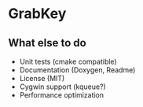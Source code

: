 # GrabKey

## What else to do

- Unit tests (cmake compatible)
- Documentation (Doxygen, Readme)
- License (MIT)
- Cygwin support (kqueue?)
- Performance optimization